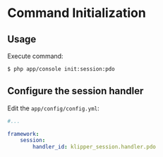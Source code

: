 Command Initialization
======================

## Usage

Execute command:

``` bash
$ php app/console init:session:pdo
```

## Configure the session handler

Edit the `app/config/config.yml`:

```yaml
#...

framework:
    session:
        handler_id: klipper_session.handler.pdo
```

